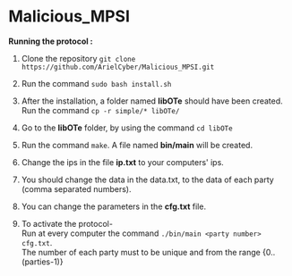 # Malicious_MPSI

**Running the protocol :**

1) Clone the repository `git clone https://github.com/ArielCyber/Malicious_MPSI.git`

2) Run the command `sudo bash install.sh`

3) After the installation, a folder named **libOTe** should have been created.
   <br>Run the command `cp -r simple/* libOTe/`
 
4) Go to the **libOTe** folder, by using the command `cd libOTe`

5) Run the command `make`. A file named **bin/main** will be created.

6) Change the ips in the file **ip.txt** to your computers' ips.

7) You should change the data in the data.txt, to the data of each party (comma separated numbers).

8) You can change the parameters in the **cfg.txt** file.

9) To activate the protocol-
   <br> Run at every computer the command `./bin/main <party number> cfg.txt`.
   <br> The number of each party must to be unique and from the range {0..(parties-1)}

